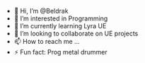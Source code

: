 - 👋 Hi, I’m @Beldrak
- 👀 I’m interested in Programming
- 🌱 I’m currently learning Lyra UE
- 💞️ I’m looking to collaborate on UE projects
- 📫 How to reach me ...
- ⚡ Fun fact: Prog metal drummer

<!---
Beldrak/Beldrak is a ✨ special ✨ repository because its `README.md` (this file) appears on your GitHub profile.
You can click the Preview link to take a look at your changes.
--->
